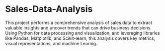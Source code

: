 # Sales-Data-Analysis
This project performs a comprehensive analysis of sales data to extract valuable insights and uncover trends that can drive business decisions. Using Python for data processing and visualization, and leveraging libraries like Pandas, Matplotlib, and Scikit-learn, this analysis covers key metrics, visual representations, and machine Learnig.
